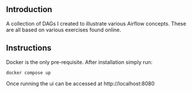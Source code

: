 ## Introduction
A collection of DAGs I created to illustrate various Airflow concepts. These are all based on various exercises found online.

## Instructions
Docker is the only pre-requisite. After installation simply run:

`docker compose up`

Once running the ui can be accessed at http://localhost:8080